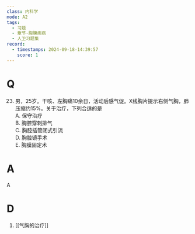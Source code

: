 ```yaml
---
class: 内科学
mode: A2
tags:
  - 习题
  - 章节-胸膜疾病
  - 人卫习题集
record:
  - timestamps: 2024-09-18-14:39:57
    score: 1
---
```


# Q
23. 男，25岁。干咳、左胸痛10余日，活动后感气促。X线胸片提示右侧气胸，肺压缩约15%。关于治疗，下列合适的是  
A. 保守治疗  
B. 胸腔穿刺排气  
C. 胸腔插管闭式引流  
D. 胸腔镜手术  
E. 胸膜固定术  
# A
A
# D
1. [[气胸的治疗]]
